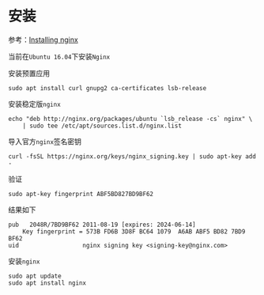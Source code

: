 
# 安装

参考：[Installing nginx](http://nginx.org/en/docs/install.html)

当前在`Ubuntu 16.04`下安装`Nginx`

安装预置应用

    sudo apt install curl gnupg2 ca-certificates lsb-release

安装稳定版`nginx`

    echo "deb http://nginx.org/packages/ubuntu `lsb_release -cs` nginx" \
        | sudo tee /etc/apt/sources.list.d/nginx.list

导入官方`nginx`签名密钥

    curl -fsSL https://nginx.org/keys/nginx_signing.key | sudo apt-key add -

验证

    sudo apt-key fingerprint ABF5BD827BD9BF62

结果如下

    pub   2048R/7BD9BF62 2011-08-19 [expires: 2024-06-14]
        Key fingerprint = 573B FD6B 3D8F BC64 1079  A6AB ABF5 BD82 7BD9 BF62
    uid                  nginx signing key <signing-key@nginx.com>

安装`nginx`

    sudo apt update
    sudo apt install nginx